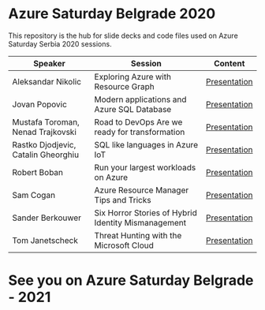 # Azure Saturday Belgrade 2020
This repository is the hub for slide decks and code files used on Azure Saturday Serbia 2020 sessions.

|**Speaker**|**Session**|**Content**|
|-|-|-|
|Aleksandar Nikolic|Exploring Azure with Resource Graph|[Presentation](https://github.com/azure-serbia/azuresaturday-2020/tree/master/%5BAleksandar%20Nikolic%5D%20Exploring%20Azure%20with%20Resource%20Graph)|
|Jovan Popovic|Modern applications and Azure SQL Database|[Presentation](https://github.com/azure-serbia/azuresaturday-2020/tree/master/%5BJovan%20Popovic%5D%20Modern%20Azure%20SQL)|
|Mustafa Toroman, Nenad Trajkovski|Road to DevOps Are we ready for transformation|[Presentation](https://github.com/azure-serbia/azuresaturday-2020/tree/master/%5BMustafa%20Toroman%2C%20Nenad%20Trajkovski%5D%20Road%20to%20DevOps%20Are%20we%20ready%20for%20transformation)|
|Rastko Djodjevic, Catalin Gheorghiu|SQL like languages in Azure IoT|[Presentation](https://github.com/azure-serbia/azuresaturday-2020/tree/master/%5BRastko%20Djodjevic%2C%20Catalin%20Gheorghiu%5D%20SQL%20like%20languages%20in%20Azure%20IoT)|
|Robert Boban|Run your largest workloads on Azure|[Presentation](https://github.com/azure-serbia/azuresaturday-2020/tree/master/%5BRobert%20Boban%5D%20Run%20your%20largest%20workloads%20on%20Azure)|
|Sam Cogan|Azure Resource Manager Tips and Tricks|[Presentation](https://github.com/azure-serbia/azuresaturday-2020/tree/master/%5BSam%20Cogan%5D%20Azure%20Resource%20Manager%20Tips%20and%20Tricks)|
|Sander Berkouwer|Six Horror Stories of Hybrid Identity Mismanagement|[Presentation](https://github.com/azure-serbia/azuresaturday-2020/tree/master/%5BSander%20Berkouwer%5D%20Six%20Horror%20Stories%20of%20Hybrid%20Identity%20Mismanagement)|
|Tom Janetscheck|Threat Hunting with the Microsoft Cloud|[Presentation](https://github.com/azure-serbia/azuresaturday-2020/tree/master/%5BTom%20Janetscheck%5D%20Threat%20Hunting)|

# See you on Azure Saturday Belgrade - 2021





